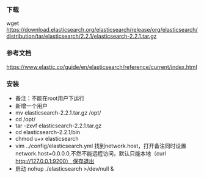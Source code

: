 ### 下载
wget https://download.elasticsearch.org/elasticsearch/release/org/elasticsearch/distribution/tar/elasticsearch/2.2.1/elasticsearch-2.2.1.tar.gz
### 参考文档
https://www.elastic.co/guide/en/elasticsearch/reference/current/index.html
### 安装
+ 备注：不能在root用户下运行
+ 新增一个用户
+ mv elasticsearch-2.2.1.tar.gz /opt/
+ cd /opt/
+ tar -zxvf elasticsearch-2.2.1.tar.gz
+ cd elasticsearch-2.2.1/bin
+ chmod u+x elasticsearch
+ vim ../config/elasticsearch.yml 找到network.host，打开备注同时设置network.host=0.0.0.0,不然不能远程访问，默认只能本地（curl http://127.0.0.1:9200）,保存退出
+ 启动 nohup ./elasticsearch >/dev/null &